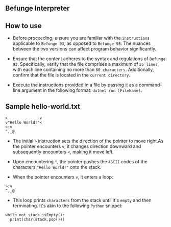 **Befunge Interpreter**  
---  
**How to use**
---
* Before proceeding, ensure you are familiar with the `instructions` applicable to
`Befunge 93`, as opposed to `Befunge 98`. The nuances between the two versions
can affect program behavior significantly. 
  
* Ensure that the content adheres to the syntax and regulations of `Befunge 93`.
Specifically, verify that the file comprises a maximum of `25 lines`, with each line containing no more than `80 characters`.
Additionally, confirm that the file is located in the `current directory`.  
  
* Execute the instructions provided in a file by passing it as a command-line
argument in the following format: `dotnet run [FileName]`. 

  
**Sample hello-world.txt**  
---
```
>              v
v"Hello World!"<
>:v
^,_@
```
* The initial `>` instruction sets the direction of the pointer to move right.As the pointer encounters `v`, it changes direction downward and subsequently encounters `<`, making it move left.      
  
* Upon encountering `"`, the pointer pushes the `ASCII` codes of the characters `"Hello World!"` onto the stack.  
  
* When the pointer encounters `v`, it enters a loop:  
```
>:v
^,_@
```
  
* This loop prints `characters` from the stack until it's `empty` and then terminating. It's akin to the following `Python` snippet:
  
```
while not stack.isEmpty():
  print(char(stack.pop()))
```
